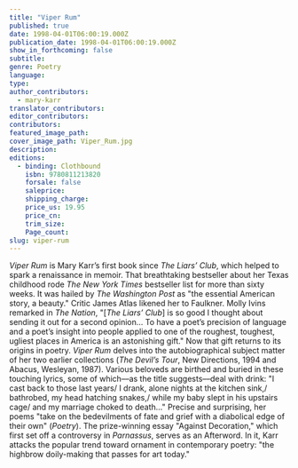 ```yaml
---
title: "Viper Rum"
published: true
date: 1998-04-01T06:00:19.000Z
publication_date: 1998-04-01T06:00:19.000Z
show_in_forthcoming: false
subtitle:
genre: Poetry
language:
type:
author_contributors:
  - mary-karr
translator_contributors:
editor_contributors:
contributors:
featured_image_path:
cover_image_path: Viper_Rum.jpg
description:
editions:
  - binding: Clothbound
    isbn: 9780811213820
    forsale: false
    saleprice:
    shipping_charge:
    price_us: 19.95
    price_cn:
    trim_size:
    Page_count:
slug: viper-rum
---
```


_Viper Rum_ is Mary Karr’s first book since _The Liars’ Club_, which helped to spark a renaissance in memoir. That breathtaking bestseller about her Texas childhood rode _The New York Times_ bestseller list for more than sixty weeks. It was hailed by _The Washington Post_ as "the essential American story, a beauty." Critic James Atlas likened her to Faulkner. Molly Ivins remarked in _The Nation_, "[_The Liars’ Club_] is so good I thought about sending it out for a second opinion... To have a poet’s precision of language and a poet’s insight into people applied to one of the roughest, toughest, ugliest places in America is an astonishing gift." Now that gift returns to its origins in poetry. _Viper Rum_ delves into the autobiographical subject matter of her two earlier collections (_The Devil’s Tour_, New Directions, 1994 and Abacus, Wesleyan, 1987). Various beloveds are birthed and buried in these touching lyrics, some of which––as the title suggests––deal with drink: "I cast back to those last years/ I drank, alone nights at the kitchen sink,/ bathrobed, my head hatching snakes,/ while my baby slept in his upstairs cage/ and my marriage choked to death..." Precise and surprising, her poems "take on the bedevilments of fate and grief with a diabolical edge of their own" (_Poetry_). The prize-winning essay "Against Decoration," which first set off a controversy in _Parnassus_, serves as an Afterword. In it, Karr attacks the popular trend toward ornament in contemporary poetry: "the highbrow doily-making that passes for art today."


